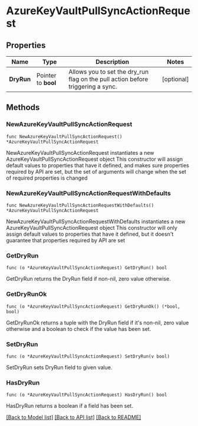 # AzureKeyVaultPullSyncActionRequest

## Properties

Name | Type | Description | Notes
------------ | ------------- | ------------- | -------------
**DryRun** | Pointer to **bool** | Allows you to set the dry_run flag on the pull action before triggering a sync. | [optional] 

## Methods

### NewAzureKeyVaultPullSyncActionRequest

`func NewAzureKeyVaultPullSyncActionRequest() *AzureKeyVaultPullSyncActionRequest`

NewAzureKeyVaultPullSyncActionRequest instantiates a new AzureKeyVaultPullSyncActionRequest object
This constructor will assign default values to properties that have it defined,
and makes sure properties required by API are set, but the set of arguments
will change when the set of required properties is changed

### NewAzureKeyVaultPullSyncActionRequestWithDefaults

`func NewAzureKeyVaultPullSyncActionRequestWithDefaults() *AzureKeyVaultPullSyncActionRequest`

NewAzureKeyVaultPullSyncActionRequestWithDefaults instantiates a new AzureKeyVaultPullSyncActionRequest object
This constructor will only assign default values to properties that have it defined,
but it doesn't guarantee that properties required by API are set

### GetDryRun

`func (o *AzureKeyVaultPullSyncActionRequest) GetDryRun() bool`

GetDryRun returns the DryRun field if non-nil, zero value otherwise.

### GetDryRunOk

`func (o *AzureKeyVaultPullSyncActionRequest) GetDryRunOk() (*bool, bool)`

GetDryRunOk returns a tuple with the DryRun field if it's non-nil, zero value otherwise
and a boolean to check if the value has been set.

### SetDryRun

`func (o *AzureKeyVaultPullSyncActionRequest) SetDryRun(v bool)`

SetDryRun sets DryRun field to given value.

### HasDryRun

`func (o *AzureKeyVaultPullSyncActionRequest) HasDryRun() bool`

HasDryRun returns a boolean if a field has been set.


[[Back to Model list]](../README.md#documentation-for-models) [[Back to API list]](../README.md#documentation-for-api-endpoints) [[Back to README]](../README.md)


